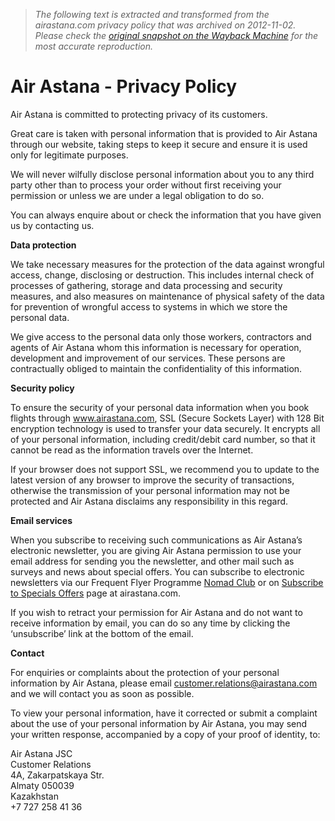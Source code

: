 > *The following text is extracted and transformed from the airastana.com privacy policy that was archived on 2012-11-02. Please check the [original snapshot on the Wayback Machine](https://web.archive.org/web/20121102010122id_/http%3A//www.airastana.com/kaz/en/Privacy-Policy.aspx) for the most accurate reproduction.*

# Air Astana - Privacy Policy

Air Astana is committed to protecting privacy of its customers.

Great care is taken with personal information that is provided to Air Astana through our website, taking steps to keep it secure and ensure it is used only for legitimate purposes.

We will never wilfully disclose personal information about you to any third party other than to process your order without first receiving your permission or unless we are under a legal obligation to do so.

You can always enquire about or check the information that you have given us by contacting us.

 **Data protection**

We take necessary measures for the protection of the data against wrongful access, change, disclosing or destruction. This includes internal check of processes of gathering, storage and data processing and security measures, and also measures on maintenance of physical safety of the data for prevention of wrongful access to systems in which we store the personal data.

We give access to the personal data only those workers, contractors and agents of Air Astana whom this information is necessary for operation, development and improvement of our services. These persons are contractually obliged to maintain the confidentiality of this information.

 **Security policy**

To ensure the security of your personal data information when you book flights through www.airastana.com, SSL (Secure Sockets Layer) with 128 Bit encryption technology is used to transfer your data securely. It encrypts all of your personal information, including credit/debit card number, so that it cannot be read as the information travels over the Internet.

If your browser does not support SSL, we recommend you to update to the latest version of any browser to improve the security of transactions, otherwise the transmission of your personal information may not be protected and Air Astana disclaims any responsibility in this regard. 

 **Email services**

When you subscribe to receiving such communications as Air Astana’s electronic newsletter, you are giving Air Astana permission to use your email address for sending you the newsletter, and other mail such as surveys and news about special offers. You can subscribe to electronic newsletters via our Frequent Flyer Programme [Nomad Club](https://web.archive.org/kaz/en/Join-Now.aspx) or on [Subscribe to Specials Offers](https://web.archive.org/kaz/en/Subscribe-to-Special-Offers.aspx) page at airastana.com.

If you wish to retract your permission for Air Astana and do not want to receive information by email, you can do so any time by clicking the ‘unsubscribe’ link at the bottom of the email.

 **Contact**

For enquiries or complaints about the protection of your personal information by Air Astana, please email [customer.relations@airastana.com](mailto:customer.relations@airastana.com) and we will contact you as soon as possible.

To view your personal information, have it corrected or submit a complaint about the use of your personal information by Air Astana, you may send your written response, accompanied by a copy of your proof of identity, to:

Air Astana JSC  
Customer Relations  
4A, Zakarpatskaya Str.  
Almaty 050039  
Kazakhstan  
+7 727 258 41 36
